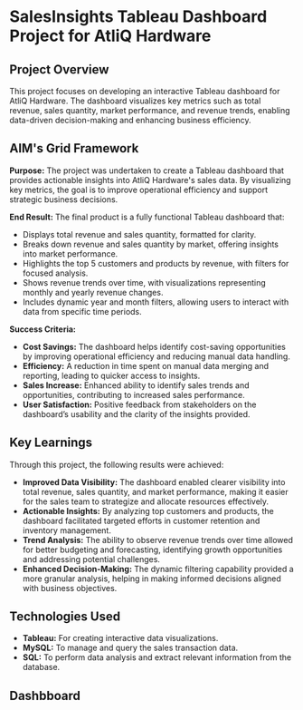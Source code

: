 
#  SalesInsights Tableau Dashboard Project for AtliQ Hardware

## Project Overview

This project focuses on developing an interactive Tableau dashboard for AtliQ Hardware. The dashboard visualizes key metrics such as total revenue, sales quantity, market performance, and revenue trends, enabling data-driven decision-making and enhancing business efficiency.

## AIM's Grid Framework

**Purpose:**
The project was undertaken to create a Tableau dashboard that provides actionable insights into AtliQ Hardware's sales data. By visualizing key metrics, the goal is to improve operational efficiency and support strategic business decisions.

**End Result:**
The final product is a fully functional Tableau dashboard that:
- Displays total revenue and sales quantity, formatted for clarity.
- Breaks down revenue and sales quantity by market, offering insights into market performance.
- Highlights the top 5 customers and products by revenue, with filters for focused analysis.
- Shows revenue trends over time, with visualizations representing monthly and yearly revenue changes.
- Includes dynamic year and month filters, allowing users to interact with data from specific time periods.

**Success Criteria:**
- **Cost Savings:** The dashboard helps identify cost-saving opportunities by improving operational efficiency and reducing manual data handling.
- **Efficiency:** A reduction in time spent on manual data merging and reporting, leading to quicker access to insights.
- **Sales Increase:** Enhanced ability to identify sales trends and opportunities, contributing to increased sales performance.
- **User Satisfaction:** Positive feedback from stakeholders on the dashboard’s usability and the clarity of the insights provided.

## Key Learnings

Through this project, the following results were achieved:
- **Improved Data Visibility:** The dashboard enabled clearer visibility into total revenue, sales quantity, and market performance, making it easier for the sales team to strategize and allocate resources effectively.
- **Actionable Insights:** By analyzing top customers and products, the dashboard facilitated targeted efforts in customer retention and inventory management.
- **Trend Analysis:** The ability to observe revenue trends over time allowed for better budgeting and forecasting, identifying growth opportunities and addressing potential challenges.
- **Enhanced Decision-Making:** The dynamic filtering capability provided a more granular analysis, helping in making informed decisions aligned with business objectives.

## Technologies Used

- **Tableau:** For creating interactive data visualizations.
- **MySQL:** To manage and query the sales transaction data.
- **SQL:** To perform data analysis and extract relevant information from the database.

## Dashbboard 

